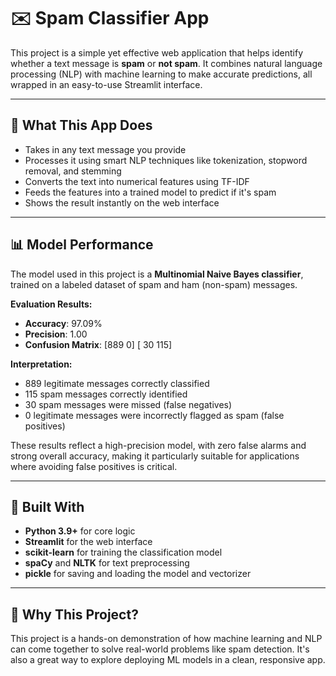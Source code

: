 # ✉️ Spam Classifier App

This project is a simple yet effective web application that helps identify whether a text message is **spam** or **not spam**. It combines natural language processing (NLP) with machine learning to make accurate predictions, all wrapped in an easy-to-use Streamlit interface.

---

## 🌟 What This App Does

- Takes in any text message you provide
- Processes it using smart NLP techniques like tokenization, stopword removal, and stemming
- Converts the text into numerical features using TF-IDF
- Feeds the features into a trained model to predict if it's spam
- Shows the result instantly on the web interface

---

## 📊 Model Performance

The model used in this project is a **Multinomial Naive Bayes classifier**, trained on a labeled dataset of spam and ham (non-spam) messages.

**Evaluation Results:**
- **Accuracy**: 97.09%
- **Precision**: 1.00
- **Confusion Matrix**:
       [889   0]
       [ 30 115]

  
**Interpretation:**
- 889 legitimate messages correctly classified
- 115 spam messages correctly identified
- 30 spam messages were missed (false negatives)
- 0 legitimate messages were incorrectly flagged as spam (false positives)

These results reflect a high-precision model, with zero false alarms and strong overall accuracy, making it particularly suitable for applications where avoiding false positives is critical.

---

## 🧰 Built With

- **Python 3.9+** for core logic
- **Streamlit** for the web interface
- **scikit-learn** for training the classification model
- **spaCy** and **NLTK** for text preprocessing
- **pickle** for saving and loading the model and vectorizer

---

## 🎯 Why This Project?

This project is a hands-on demonstration of how machine learning and NLP can come together to solve real-world problems like spam detection. It's also a great way to explore deploying ML models in a clean, responsive app.
